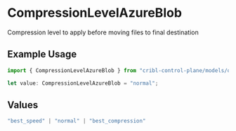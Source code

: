 # CompressionLevelAzureBlob

Compression level to apply before moving files to final destination

## Example Usage

```typescript
import { CompressionLevelAzureBlob } from "cribl-control-plane/models/operations";

let value: CompressionLevelAzureBlob = "normal";
```

## Values

```typescript
"best_speed" | "normal" | "best_compression"
```